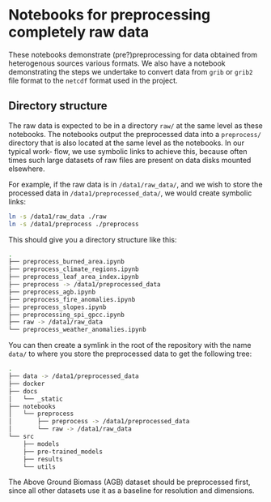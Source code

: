 # Notebooks for preprocessing completely raw data

These notebooks demonstrate (pre?)preprocessing for data obtained from heterogenous sources
various formats. We also have a notebook demonstrating the steps we undertake to convert
data from `grib` or `grib2` file format to the `netcdf` format used in the project. 

## Directory structure

The raw data is expected to be in a directory `raw/` at the same level as
these notebooks. The notebooks output the preprocessed data into a `preprocess/` 
directory that is also located at the same level as the notebooks. In our typical work-
flow, we use symbolic links to achieve this, because often times such large datasets of 
raw files are present on data disks mounted elsewhere. 

For example, if the raw data is in `/data1/raw_data/`, and we wish to store the processed
data in `/data1/preprocessed_data/`, we would create symbolic links:

```bash
ln -s /data1/raw_data ./raw
ln -s /data1/preprocess ./preprocess
```

This should give you a directory structure like this:

```bash
.
├── preprocess_burned_area.ipynb
├── preprocess_climate_regions.ipynb
├── preprocess_leaf_area_index.ipynb
├── preprocess -> /data1/preprocessed_data
├── preprocess_agb.ipynb
├── preprocess_fire_anomalies.ipynb
├── preprocess_slopes.ipynb
├── preprocessing_spi_gpcc.ipynb
├── raw -> /data1/raw_data
└── preprocess_weather_anomalies.ipynb
```

You can then create a symlink in the root of the repository with the name `data/` to 
where you store the preprocessed data to get the following tree:

```bash
.
├── data -> /data1/preprocessed_data
├── docker
├── docs
│   └── _static
├── notebooks
│   └── preprocess
│       ├── preprocess -> /data1/preprocessed_data
│       └── raw -> /data1/raw_data
└── src
    ├── models
    ├── pre-trained_models
    ├── results
    └── utils
```

The Above Ground Biomass (AGB) dataset should be preprocessed first, since all other datasets use it as a baseline for resolution and dimensions. 
